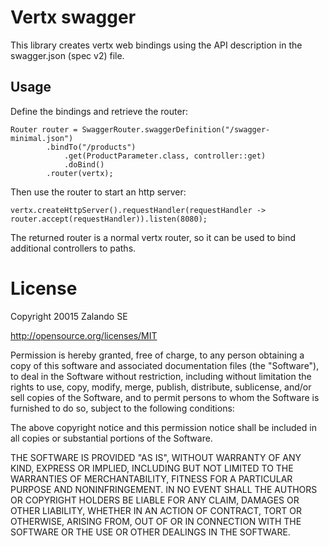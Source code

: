 # Vertx swagger

This library creates vertx web bindings using the API description in the swagger.json (spec v2) file.

## Usage

Define the bindings and retrieve the router:

    Router router = SwaggerRouter.swaggerDefinition("/swagger-minimal.json")
            .bindTo("/products")
                .get(ProductParameter.class, controller::get)
                .doBind()
            .router(vertx);

Then use the router to start an http server:

    vertx.createHttpServer().requestHandler(requestHandler -> router.accept(requestHandler)).listen(8080);

The returned router is a normal vertx router, so it can be used to bind additional controllers to paths.

# License

Copyright 20015 Zalando SE

http://opensource.org/licenses/MIT

Permission is hereby granted, free of charge, to any person obtaining a copy
of this software and associated documentation files (the "Software"), to deal
in the Software without restriction, including without limitation the rights
to use, copy, modify, merge, publish, distribute, sublicense, and/or sell
copies of the Software, and to permit persons to whom the Software is
furnished to do so, subject to the following conditions:

The above copyright notice and this permission notice shall be included in
all copies or substantial portions of the Software.

THE SOFTWARE IS PROVIDED "AS IS", WITHOUT WARRANTY OF ANY KIND, EXPRESS OR
IMPLIED, INCLUDING BUT NOT LIMITED TO THE WARRANTIES OF MERCHANTABILITY,
FITNESS FOR A PARTICULAR PURPOSE AND NONINFRINGEMENT.  IN NO EVENT SHALL THE
AUTHORS OR COPYRIGHT HOLDERS BE LIABLE FOR ANY CLAIM, DAMAGES OR OTHER
LIABILITY, WHETHER IN AN ACTION OF CONTRACT, TORT OR OTHERWISE, ARISING FROM,
OUT OF OR IN CONNECTION WITH THE SOFTWARE OR THE USE OR OTHER DEALINGS IN
THE SOFTWARE.
